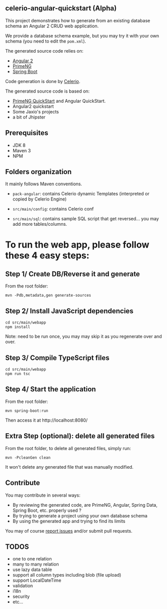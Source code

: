 ## celerio-angular-quickstart (Alpha)

This project demonstrates how to generate from an existing database schema an Angular 2 CRUD web application.

We provide a database schema example, but you may try it with your own schema (you need to edit the `pom.xml`).

The generated source code relies on:

* [Angular 2](http://angular.io/)
* [PrimeNG](http://primefaces.org/primeng/)
* [Spring Boot](http://projects.spring.io/spring-boot/)

Code generation is done by [Celerio](http://www.jaxio.com/documentation/celerio).

The generated source code is based on: 

* [PrimeNG QuickStart](https://github.com/primefaces/primeng-quickstart) and Angular QuickStart.
* Angular2 quickstart
* Some Jaxio's projects
* a bit of Jhipster

## Prerequisites

* JDK 8
* Maven 3
* NPM

## Folders organization

It mainly follows Maven conventions.

* `pack-angular`: contains Celerio dynamic Templates (interpreted or copied by Celerio Engine)

* `src/main/config`: contains Celerio conf

* `src/main/sql`: contains sample SQL script that get reversed... you may add more tables/columns.

# To run the web app, please follow these 4 easy steps:

## Step 1/ Create DB/Reverse it and generate

From the root folder:

    mvn -Pdb,metadata,gen generate-sources

## Step 2/ Install JavaScript dependencies

    cd src/main/webapp
    npm install

Note: need to be run once, you may may skip it as you regenerate over and over. 

## Step 3/ Compile TypeScript files

    cd src/main/webapp
    npm run tsc

## Step 4/ Start the application

From the root folder:
    
    mvn spring-boot:run

Then access it at http://localhost:8080/

## Extra Step (optional): delete all generated files

From the root folder, to delete all generated files, simply run:
    
    mvn -PcleanGen clean

It won't delete any generated file that was manually modified.

## Contribute

You may contribute in several ways:

* By reviewing the generated code, are PrimeNG, Angular, Spring Data, Spring Boot, etc.  properly used ?
* By trying to generate a project using your own database schema
* By using the generated app and trying to find its limits

You may of course [report issues](https://github.com/jaxio/celerio-angular-quickstart/issues) and/or submit pull requests.

## TODOS

* one to one relation
* many to many relation
* use lazy data table
* support all column types including blob (file upload)
* support LocalDateTime 
* validation
* i18n
* security
* etc...